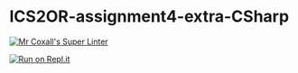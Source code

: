 # ICS2OR-assignment4-extra-CSharp

[![Mr Coxall's Super Linter](https://github.com/Allen-Li-hub/ICS2OR-assignment4-extra-CSharp//workflows/Mr%20Coxall's%20Super%20Linter/badge.svg)](https://github.com/Allen-Li-hub/ICS2OR-assignment4-extra-CSharp//actions/)

[![Run on Repl.it](https://repl.it/badge/github/Allen-Li-hub/ICS2OR-assignment4-extra-CSharp/)](https://repl.it/github/Allen-Li-hub/ICS2OR-assignment4-extra-CSharp/)
